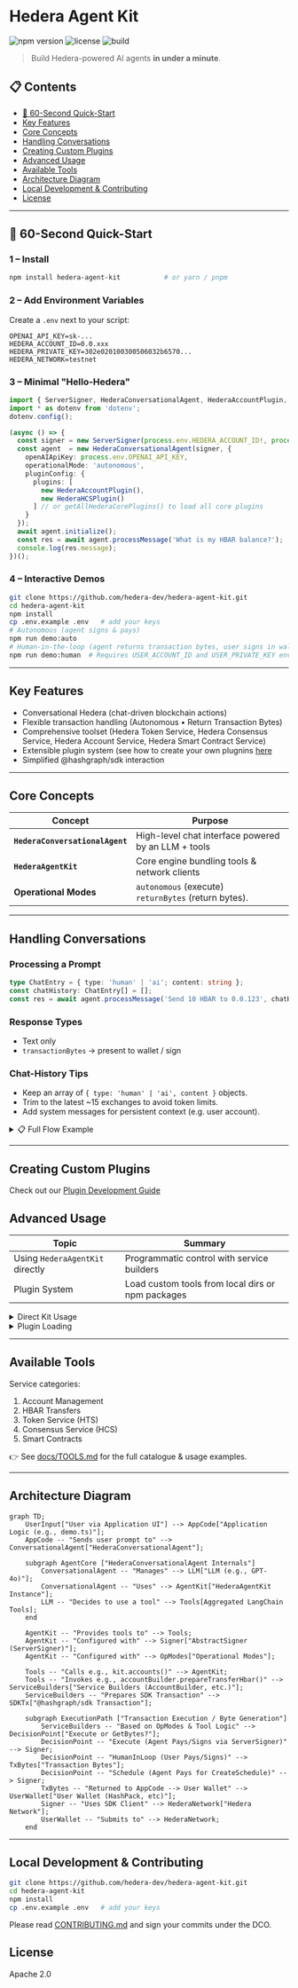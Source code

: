 # Hedera Agent Kit

![npm version](https://badgen.net/npm/v/hedera-agent-kit)
![license](https://badgen.net/github/license/hedera-dev/hedera-agent-kit)
![build](https://badgen.net/github/checks/hedera-dev/hedera-agent-kit)

> Build Hedera-powered AI agents **in under a minute**.

## 📋 Contents

- [🚀 60-Second Quick-Start](#-60-second-quick-start)
- [Key Features](#key-features)
- [Core Concepts](#core-concepts)
- [Handling Conversations](#handling-conversations)
- [Creating Custom Plugins](#creating-custom-plugins)
- [Advanced Usage](#advanced-usage)
- [Available Tools](#️available-tools)
- [Architecture Diagram](#architecture-diagram)
- [Local Development & Contributing](#local-development--contributing)
- [License](#license)

---

## 🚀 60-Second Quick-Start

### 1 – Install
```bash
npm install hedera-agent-kit           # or yarn / pnpm
```


### 2 – Add Environment Variables
Create a `.env` next to your script:
```env
OPENAI_API_KEY=sk-...
HEDERA_ACCOUNT_ID=0.0.xxx
HEDERA_PRIVATE_KEY=302e020100300506032b6570...
HEDERA_NETWORK=testnet
```

### 3 – Minimal "Hello-Hedera"
```ts
import { ServerSigner, HederaConversationalAgent, HederaAccountPlugin, HederaHCSPlugin } from 'hedera-agent-kit';
import * as dotenv from 'dotenv';
dotenv.config();

(async () => {
  const signer = new ServerSigner(process.env.HEDERA_ACCOUNT_ID!, process.env.HEDERA_PRIVATE_KEY!, 'testnet');
  const agent  = new HederaConversationalAgent(signer, {
    openAIApiKey: process.env.OPENAI_API_KEY,
    operationalMode: 'autonomous',
    pluginConfig: {
      plugins: [
        new HederaAccountPlugin(),
        new HederaHCSPlugin()
      ] // or getAllHederaCorePlugins() to load all core plugins
    }
  });
  await agent.initialize();
  const res = await agent.processMessage('What is my HBAR balance?');
  console.log(res.message);
})();
```

### 4 – Interactive Demos
```bash
git clone https://github.com/hedera-dev/hedera-agent-kit.git
cd hedera-agent-kit
npm install
cp .env.example .env   # add your keys
# Autonomous (agent signs & pays)
npm run demo:auto
# Human-in-the-loop (agent returns transaction bytes, user signs in wallet)
npm run demo:human  # Requires USER_ACCOUNT_ID and USER_PRIVATE_KEY env vars for human signer
```

---

## Key Features
- Conversational Hedera (chat-driven blockchain actions)
- Flexible transaction handling (Autonomous • Return Transaction Bytes)
- Comprehensive toolset (Hedera Token Service, Hedera Consensus Service, Hedera Account Service, Hedera Smart Contract Service)
- Extensible plugin system (see how to create your own plugnins [here](https://github.com/hedera-dev/hedera-agent-kit/blob/main/docs/PLUGINS.md)
- Simplified @hashgraph/sdk interaction

---

## Core Concepts
| Concept | Purpose |
|---------|---------|
| **`HederaConversationalAgent`** | High-level chat interface powered by an LLM + tools |
| **`HederaAgentKit`** | Core engine bundling tools & network clients |
| **Operational Modes** | `autonomous` (execute)<br>`returnBytes` (return bytes).

---

## Handling Conversations
### Processing a Prompt
```ts
type ChatEntry = { type: 'human' | 'ai'; content: string };
const chatHistory: ChatEntry[] = [];
const res = await agent.processMessage('Send 10 HBAR to 0.0.123', chatHistory);
```

### Response Types
- Text only
- `transactionBytes` → present to wallet / sign

### Chat-History Tips
* Keep an array of `{ type: 'human' | 'ai', content }` objects.
* Trim to the latest ~15 exchanges to avoid token limits.
* Add system messages for persistent context (e.g. user account).

<details>
<summary>📋 Full Flow Example</summary>

```ts
import { ServerSigner, HederaConversationalAgent, getAllHederaCorePlugins } from 'hedera-agent-kit';
import prompts from 'prompts';

type ChatEntry = { type: 'human' | 'ai'; content: string };

(async () => {
  const signer = new ServerSigner(process.env.HEDERA_ACCOUNT_ID!, process.env.HEDERA_PRIVATE_KEY!, 'testnet');
  const agent  = new HederaConversationalAgent(signer, {
    openAIApiKey: process.env.OPENAI_API_KEY,
    operationalMode: 'autonomous',
    pluginConfig: {
      plugins: getAllHederaCorePlugins()
    }
  });
  await agent.initialize();

  const chatHistory: ChatEntry[] = [];

  while (true) {
    const { msg } = await prompts({ type: 'text', name: 'msg', message: 'You (exit to quit):' });
    if (!msg || msg.toLowerCase() === 'exit') break;

    chatHistory.push({ type: 'human', content: msg });

    const res = await agent.processMessage(msg, chatHistory);
    console.log('AI:', res.message);
    chatHistory.push({ type: 'ai', content: res.message });

    if (res.transactionBytes) {
      console.log('⚠️  Transaction bytes returned – present to wallet.');
    }
    if (res.scheduleId) {
      console.log('🗓  Scheduled TX ID:', res.scheduleId.toString());
    }

    if (chatHistory.length > 20) chatHistory.splice(0, chatHistory.length - 15);
  }
})();
```
</details>

---

## Creating Custom Plugins

Check out our [Plugin Development Guide](https://github.com/hedera-dev/hedera-agent-kit/blob/main/docs/PLUGINS.md)

## Advanced Usage
| Topic | Summary |
|-------|---------|
| Using `HederaAgentKit` directly | Programmatic control with service builders |
| Plugin System | Load custom tools from local dirs or npm packages |

<details>
<summary>Direct Kit Usage</summary>

```ts
import {
  HederaAgentKit,
  ServerSigner,
} from 'hedera-agent-kit';
import { Hbar } from '@hashgraph/sdk';

async function useKitDirectly() {
  const signer = new ServerSigner(
    process.env.HEDERA_ACCOUNT_ID!,
    process.env.HEDERA_PRIVATE_KEY!,
    'testnet'
  );
  const kit = new HederaAgentKit(signer, undefined, 'autonomous');
  await kit.initialize();

  // Transfer HBAR
  const transferResult = await kit
    .accounts()
    .transferHbar({
      transfers: [
        { accountId: '0.0.RECIPIENT', amount: new Hbar(1) },
        { accountId: signer.getAccountId().toString(), amount: new Hbar(-1) },
      ],
      memo: 'Direct kit HBAR transfer',
    })
    .execute();
  console.log('Transfer result:', transferResult);

  // Create a token
  const createTokenResult = await kit
    .hts()
    .createFungibleToken({
      name: 'My Token',
      symbol: 'TKN',
      decimals: 2,
      initialSupply: 1000,
      maxSupply: 10000,
      memo: 'My first token',
    })
    .execute();
  console.log('Token created:', createTokenResult);
}
```
</details>

<details>
<summary>Plugin Loading</summary>

```ts
import {
  HederaConversationalAgent,
  ServerSigner,
} from 'hedera-agent-kit';

import { HelloWorldPlugin } from './examples/hello-world-plugin'; // or your own plugin

async function useCustomPlugin() {
  const signer = new ServerSigner(
    process.env.HEDERA_ACCOUNT_ID!,
    process.env.HEDERA_PRIVATE_KEY!,
    'testnet'
  );

  // Create the kit with plugin configuration
  const kit = new HederaConversationalAgent(
    signer,
    openAIApiKey: openaiApiKey,
    openAIModelName: 'gpt-4o-mini',
    pluginConfig: {
      plugins: [
        new HelloWorldPlugin()
      ]
    }
  );

  await kit.initialize();

  // Now the kit has all your plugin tools available
  const tools = kit.getAggregatedLangChainTools();
  console.log(
    'Available tools including plugins:',
    tools.map((t) => t.name)
  );
}
```
</details>

---

## Available Tools
Service categories:
1. Account Management
2. HBAR Transfers
3. Token Service (HTS)
4. Consensus Service (HCS)
6. Smart Contracts

👉 See [docs/TOOLS.md](docs/TOOLS.md) for the full catalogue & usage examples.

---

## Architecture Diagram
```mermaid
graph TD;
    UserInput["User via Application UI"] --> AppCode["Application Logic (e.g., demo.ts)"];
    AppCode -- "Sends user prompt to" --> ConversationalAgent["HederaConversationalAgent"];

    subgraph AgentCore ["HederaConversationalAgent Internals"]
        ConversationalAgent -- "Manages" --> LLM["LLM (e.g., GPT-4o)"];
        ConversationalAgent -- "Uses" --> AgentKit["HederaAgentKit Instance"];
        LLM -- "Decides to use a tool" --> Tools[Aggregated LangChain Tools];
    end

    AgentKit -- "Provides tools to" --> Tools;
    AgentKit -- "Configured with" --> Signer["AbstractSigner (ServerSigner)"];
    AgentKit -- "Configured with" --> OpModes["Operational Modes"];

    Tools -- "Calls e.g., kit.accounts()" --> AgentKit;
    Tools -- "Invokes e.g., accountBuilder.prepareTransferHbar()" --> ServiceBuilders["Service Builders (AccountBuilder, etc.)"];
    ServiceBuilders -- "Prepares SDK Transaction" --> SDKTx["@hashgraph/sdk Transaction"];

    subgraph ExecutionPath ["Transaction Execution / Byte Generation"]
        ServiceBuilders -- "Based on OpModes & Tool Logic" --> DecisionPoint["Execute or GetBytes?"];
        DecisionPoint -- "Execute (Agent Pays/Signs via ServerSigner)" --> Signer;
        DecisionPoint -- "HumanInLoop (User Pays/Signs)" --> TxBytes["Transaction Bytes"];
        DecisionPoint -- "Schedule (Agent Pays for CreateSchedule)" --> Signer;
        TxBytes -- "Returned to AppCode --> User Wallet" --> UserWallet["User Wallet (HashPack, etc)"];
        Signer -- "Uses SDK Client" --> HederaNetwork["Hedera Network"];
        UserWallet -- "Submits to" --> HederaNetwork;
    end
```

---

## Local Development & Contributing
```bash
git clone https://github.com/hedera-dev/hedera-agent-kit.git
cd hedera-agent-kit
npm install
cp .env.example .env   # add your keys
```
Please read [CONTRIBUTING.md](./CONTRIBUTING.md) and sign your commits under the DCO.

## License
Apache 2.0
